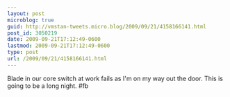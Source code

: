 ```yaml
---
layout: post
microblog: true
guid: http://vmstan-tweets.micro.blog/2009/09/21/4158166141.html
post_id: 3050219
date: 2009-09-21T17:12:49-0600
lastmod: 2009-09-21T17:12:49-0600
type: post
url: /2009/09/21/4158166141.html
---
```

Blade in our core switch at work fails as I'm on my way out the door. This is going to be a long night. #fb

